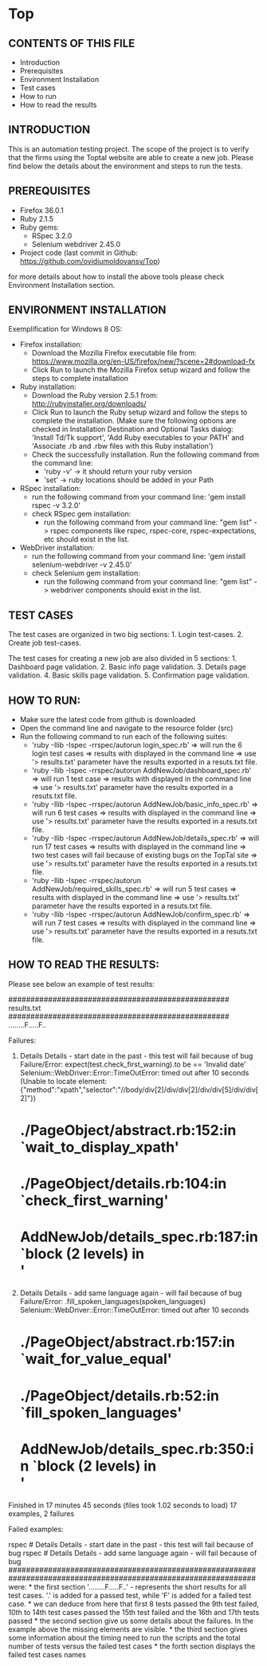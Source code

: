 # Top
CONTENTS OF THIS FILE
---------------------
  
* Introduction
* Prerequisites 
* Environment Installation
* Test cases 
* How to run 
* How to read the results 

INTRODUCTION
------------

This is an automation testing project. The scope of the project is to verify that the firms using the Toptal website are able to create a new job. 
Please find below the details about the environment and steps to run the tests.

PREREQUISITES
-------------

* Firefox 36.0.1
* Ruby 2.1.5 
* Ruby gems:
	* RSpec 3.2.0
	* Selenium webdriver 2.45.0
* Project code (last commit in Github: https://github.com/ovidiumoldovansv/Top)

for more details about how to install the above tools please check Environment Installation section.

ENVIRONMENT INSTALLATION 
------------------------

Exemplification for Windows 8 OS:

* Firefox installation:
	* Download the Mozilla Firefox executable file from: https://www.mozilla.org/en-US/firefox/new/?scene=2#download-fx  
	* Click Run to launch the Mozilla Firefox setup wizard and follow the steps to complete installation 
* Ruby installation:
	* Download the Ruby version 2.5.1 from: http://rubyinstaller.org/downloads/
	* Click Run to launch the Ruby setup wizard and follow the steps to complete the installation. 
	(Make sure the following options are checked  in Installation Destination and Optional Tasks dialog:  
	'Install Td/Tk support', 'Add Ruby executables to your PATH' and 'Associate .rb and .rbw files with this Ruby installation')
	* Check the successfully installation. Run the following command from the command line: 
		* 'ruby -v' -> it should return your ruby version 
		* 'set' -> ruby locations should be added in your Path
* RSpec installation:
	* run the following command from your command line: 'gem install rspec -v 3.2.0'
	* check RSpec gem installation:  
		* run the following command from your command line: "gem list" -> rspec components like rspec, rspec-core, rspec-expectations, etc should exist in the list.
* WebDriver installation:
	* run the following command from your command line: 'gem install selenium-webdriver -v 2.45.0'
	* check Selenium gem installation:  
		* run the following command from your command line: "gem list" -> webdriver components should exist in the list.

TEST CASES 
----------

The test cases are organized in two big sections:
	1. Login test-cases.
	2. Create job test-cases.
	
The test cases for creating a new job are also divided in 5 sections:
	1. Dashboard page validation.
	2. Basic info page validation.
	3. Details page validation.
	4. Basic skills page validation.
	5. Confirmation page validation. 

HOW TO RUN:
-----------
* Make sure the latest code from github is downloaded 
* Open the command line and navigate to the resource folder (src)
* Run the following command to run each of the following suites:
	* 'ruby -Ilib -Ispec -rrspec/autorun login_spec.rb'
		=> will run the 6 login test cases 
		=> results with displayed in the command line 
		=> use '> results.txt' parameter have the results exported in a resuts.txt file. 
	* 'ruby -Ilib -Ispec -rrspec/autorun AddNewJob/dashboard_spec.rb'
		=> will run 1 test case 
		=> results with displayed in the command line 
		=> use '> results.txt' parameter have the results exported in a resuts.txt file. 
	* 'ruby -Ilib -Ispec -rrspec/autorun AddNewJob/basic_info_spec.rb'
		=> will run 6 test cases
		=> results with displayed in the command line 
		=> use '> results.txt' parameter have the results exported in a resuts.txt file.
	* 'ruby -Ilib -Ispec -rrspec/autorun AddNewJob/details_spec.rb'
		=> will run 17 test cases
		=> results with displayed in the command line 
		=> two test cases will fail because of existing bugs on the TopTal site
		=> use '> results.txt' parameter have the results exported in a resuts.txt file.
	* 'ruby -Ilib -Ispec -rrspec/autorun AddNewJob/required_skills_spec.rb'
		=> will run 5 test cases
		=> results with displayed in the command line 
		=> use '> results.txt' parameter have the results exported in a resuts.txt file.
	* 'ruby -Ilib -Ispec -rrspec/autorun AddNewJob/confirm_spec.rb'
		=> will run 7 test cases
		=> results with displayed in the command line 
		=> use '> results.txt' parameter have the results exported in a resuts.txt file.

HOW TO READ THE RESULTS:
------------------------
Please see below an example of test results:

################################################## results.txt ##################################################
........F.....F..

Failures:

  1) Details Details - start date in the past - this test will fail because of bug
     Failure/Error: expect(test.check_first_warning).to be == 'Invalid date'
     Selenium::WebDriver::Error::TimeOutError:
       timed out after 10 seconds (Unable to locate element: {"method":"xpath","selector":"//body/div[2]/div/div[2]/div/div[5]/div/div[2]"})
     # ./PageObject/abstract.rb:152:in `wait_to_display_xpath'
     # ./PageObject/details.rb:104:in `check_first_warning'
     # AddNewJob/details_spec.rb:187:in `block (2 levels) in <main>'

  2) Details Details - add same language again - will fail because of bug
     Failure/Error: .fill_spoken_languages(spoken_languages)
     Selenium::WebDriver::Error::TimeOutError:
       timed out after 10 seconds
     # ./PageObject/abstract.rb:157:in `wait_for_value_equal'
     # ./PageObject/details.rb:52:in `fill_spoken_languages'
     # AddNewJob/details_spec.rb:350:in `block (2 levels) in <main>'

Finished in 17 minutes 45 seconds (files took 1.02 seconds to load)
17 examples, 2 failures

Failed examples:

rspec  # Details Details - start date in the past - this test will fail because of bug
rspec  # Details Details - add same language again - will fail because of bug
################################################################################################################	
were:
	* the first section '........F.....F..' - represents the short results for all test cases. '.' is added for a passed test, while 'F' is added for a failed test case.
	* we can deduce from here that first 8 tests passed the 9th test failed, 10th to 14th test cases passed the 15th test failed and the 16th and 17th tests passed 
	* the second section give us some details about the failures. In the example above the missing elements are visible.
	* the third section gives some information about the timing need to run the scripts and the total number of tests versus the failed test cases 
	* the forth section displays the failed test cases names  
